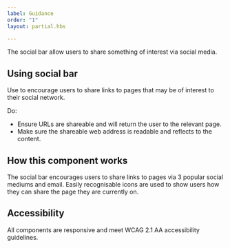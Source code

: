 ```yaml
---
label: Guidance
order: "1"
layout: partial.hbs

---
```

The social bar allow users to share something of interest via social media.

## Using social bar

Use to encourage users to share links to pages that may be of interest to their social network.

Do:

* Ensure URLs are shareable and will return the user to the relevant page.
* Make sure the shareable web address is readable and reflects to the content.

## How this component works

The social bar encourages users to share links to pages via 3 popular social mediums and email. Easily recognisable icons are used to show users how they can share the page they are currently on.

## Accessibility

All components are responsive and meet WCAG 2.1 AA accessibility guidelines.